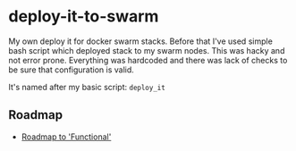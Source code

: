 # deploy-it-to-swarm

My own deploy it for docker swarm stacks. Before that I've used simple bash script which deployed stack to my swarm nodes. This was hacky and not error prone. Everything was hardcoded and there was lack of checks to be sure that configuration is valid.

It's named after my basic script: `deploy_it`

## Roadmap

- [Roadmap to 'Functional'](https://github.com/K4CZP3R/deploy-it-to-swarm/milestone/1)
